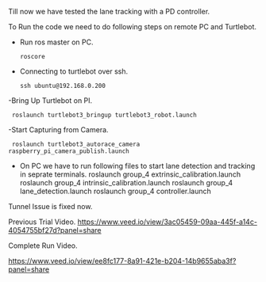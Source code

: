 Till now we have tested the lane tracking with a PD controller.

To Run the code we need to do following steps on remote PC and Turtlebot.

- Run ros master on PC. 

      roscore
- Connecting to turtlebot over ssh.

      ssh ubuntu@192.168.0.200
-Bring Up Turtlebot on PI.

     roslaunch turtlebot3_bringup turtlebot3_robot.launch 
-Start Capturing from Camera.

     roslaunch turtlebot3_autorace_camera raspberry_pi_camera_publish.launch
- On PC we have to run following files to start lane detection and tracking in seprate terminals.
         roslaunch group_4 extrinsic_calibration.launch
         roslaunch group_4 intrinsic_calibration.launch 
         roslaunch group_4 lane_detection.launch 
         roslaunch group_4 controller.launch 

Tunnel Issue is fixed now. 

Previous Trial Video.
https://www.veed.io/view/3ac05459-09aa-445f-a14c-4054755bf27d?panel=share

Complete Run Video.

https://www.veed.io/view/ee8fc177-8a91-421e-b204-14b9655aba3f?panel=share

